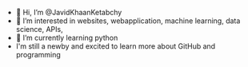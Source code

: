 - 👋 Hi, I’m @JavidKhaanKetabchy
- 👀 I’m interested in websites, webapplication, machine learning, data science, APIs, 
- 🌱 I’m currently learning python
- I'm still a newby and excited to learn more about GitHub and programming
<!---
JavidKhaanKetabchy/JavidKhaanKetabchy is a ✨ special ✨ repository because its `README.md` (this file) appears on your GitHub profile.
You can click the Preview link to take a look at your changes.
--->
